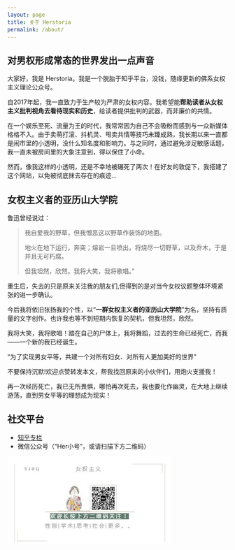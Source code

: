 ```yaml
---
layout: page
title: 关于 Herstoria
permalink: /about/
---
```


## 对男权形成常态的世界发出一点声音

大家好，我是 Herstoria。我是一个脱胎于知乎平台，没钱，随缘更新的佛系女权主义理论公众号。

自2017年起，我一直致力于生产较为严肃的女权内容。我希望能**帮助读者从女权主义批判视角去看待现实和历史**，给读者提供批判的武器，而非廉价的共情。

在一个娱乐至死、流量为王的时代，我常常因为自己不会吸粉而感到与一众新媒体格格不入。由于卖萌打滚、抖机灵、甩卖共情等技巧未臻成熟，我长期以来一直都是闹市里的小透明，没什么知名度和影响力。与之同时，通过避免涉足敏感话题，我一直未被房间里的大象注意到，得以保住了小命。

然而，像我这样的小透明，还是不幸地被碾死了两次！在好友的敦促下，我搭建了这个网站，以免被彻底抹去存在的痕迹…

## 女权主义者的亚历山大学院

鲁迅曾经说过：

> 我自爱我的野草，但我憎恶这以野草作装饰的地面。
> 
> 地火在地下运行，奔突；熔岩一旦喷出，将烧尽一切野草，以及乔木，于是并且无可朽腐。
> 
> 但我坦然，欣然。我将大笑，我将歌唱。”

重生后，失去的只是原来关注我的朋友们,但得到的是对当今女权议题整体环境紧张的进一步确认。

今后我将依旧张扬我的个性，以“**一群女权主义者的亚历山大学院**”为名，坚持有质量的文字创作。也许我也等不到短期内恢复的契机，但我坦然，欣然。

我将大笑，我将歌唱！踏在自己的尸体上，我将舞蹈，过去的生命已经死亡，而我——一个新的我已经诞生。

“为了实现男女平等，共建一个对所有妇女、对所有人更加美好的世界”

不要保持沉默!欢迎点赞转发本文，帮我找回原来的小伙伴们，用炮火支援我！

再一次经历死亡，我已无所畏惧，哪怕再次死去，我也要化作幽灵，在大地上继续游荡，直到男女平等的理想成为现实！

## 社交平台

- [知乎专栏](https://zhuanlan.zhihu.com/herstoria)
- 微信公众号（“Her小号”，或请扫描下方二维码）

![](images/footer.jpg)